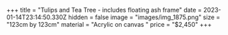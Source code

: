 +++
title = "Tulips and Tea Tree - includes floating ash frame"
date = 2023-01-14T23:14:50.330Z
hidden = false
image = "images/img_1875.png"
size = "123cm by 123cm"
material = "Acrylic on canvas "
price = "$2,450"
+++
